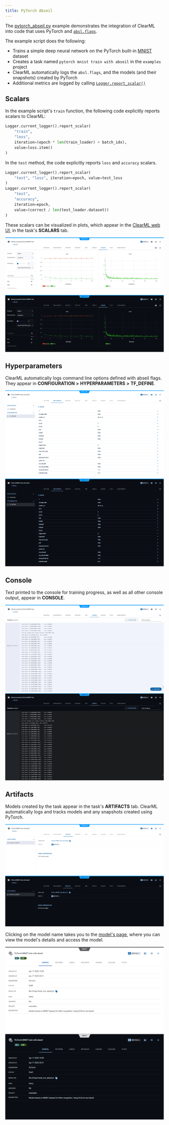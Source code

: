 ```yaml
---
title: PyTorch Abseil
---
```


The [pytorch_abseil.py](https://github.com/clearml/clearml/blob/master/examples/frameworks/pytorch/pytorch_abseil.py) 
example demonstrates the integration of ClearML into code that uses PyTorch and [`absl.flags`](https://abseil.io/docs/python/guides/flags). 

The example script does the following:
* Trains a simple deep neural network on the PyTorch built-in [MNIST](https://pytorch.org/vision/stable/datasets.html#mnist)
  dataset
* Creates a task named `pytorch mnist train with abseil` in the `examples` project
* ClearML automatically logs the `absl.flags`, and the models (and their snapshots) created by PyTorch 
* Additional metrics are logged by calling [`Logger.report_scalar()`](../../../references/sdk/logger.md#report_scalar)
  
## Scalars

In the example script's `train` function, the following code explicitly reports scalars to ClearML:

```python
Logger.current_logger().report_scalar(
    "train", 
    "loss", 
    iteration=(epoch * len(train_loader) + batch_idx), 
    value=loss.item()
)
```

In the `test` method, the code explicitly reports `loss` and `accuracy` scalars.

```python
Logger.current_logger().report_scalar(
    "test", "loss", iteration=epoch, value=test_loss
)
Logger.current_logger().report_scalar(
    "test", 
    "accuracy", 
    iteration=epoch, 
    value=(correct / len(test_loader.dataset))
)
```    

These scalars can be visualized in plots, which appear in the [ClearML web UI](../../../webapp/webapp_overview.md), in 
the task's **SCALARS** tab. 

![Scalars](../../../img/examples_pytorch_mnist_07.png#light-mode-only)
![Scalars](../../../img/examples_pytorch_mnist_07_dark.png#dark-mode-only)

## Hyperparameters

ClearML automatically logs command line options defined with abseil flags. They appear in **CONFIGURATION** **>** 
**HYPERPARAMETERS** **>** **TF_DEFINE**.

![Hyperparameters](../../../img/examples_pytorch_abseil_params.png#light-mode-only)
![Hyperparameters](../../../img/examples_pytorch_abseil_params_dark.png#dark-mode-only)

## Console

Text printed to the console for training progress, as well as all other console output, appear in **CONSOLE**.

![Console](../../../img/examples_pytorch_mnist_06.png#light-mode-only)
![Console](../../../img/examples_pytorch_mnist_06_dark.png#dark-mode-only)

## Artifacts

Models created by the task appear in the task's **ARTIFACTS** tab. ClearML automatically logs and tracks 
models and any snapshots created using PyTorch.  

![Artifacts](../../../img/examples_pytorch_abseil_models.png#light-mode-only)
![Artifacts](../../../img/examples_pytorch_abseil_models_dark.png#dark-mode-only)

Clicking on the model name takes you to the [model's page](../../../webapp/webapp_model_viewing.md), where you can view 
the model's details and access the model.

![Model](../../../img/examples_pytorch_abseil_models_2.png#light-mode-only)
![Model](../../../img/examples_pytorch_abseil_models_2_dark.png#dark-mode-only)